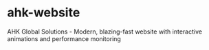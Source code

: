 # ahk-website
AHK Global Solutions - Modern, blazing-fast website with interactive animations and performance monitoring
